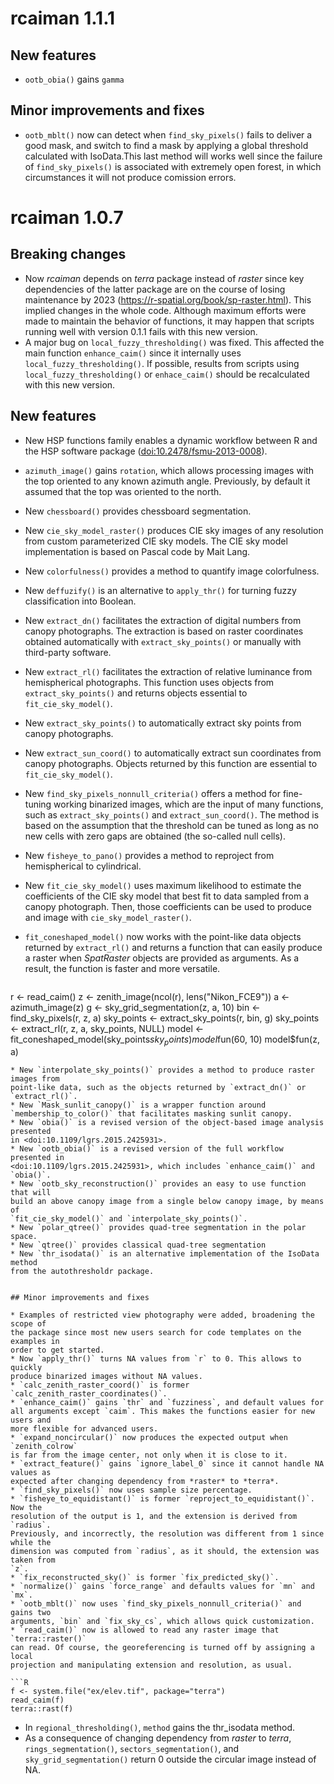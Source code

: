 # rcaiman 1.1.1

## New features

* `ootb_obia()` gains `gamma`

## Minor improvements and fixes

* `ootb_mblt()` now can detect when `find_sky_pixels()` fails to deliver a good
mask, and switch to find a mask by applying a global threshold calculated with 
IsoData.This last method will works well since the failure of 
`find_sky_pixels()` is associated with extremely open forest, in which 
circumstances it will not produce comission errors. 



# rcaiman 1.0.7

## Breaking changes
   
* Now *rcaiman* depends on *terra* package instead of *raster* since key
dependencies of the latter package are on the course of losing maintenance by
2023 (<https://r-spatial.org/book/sp-raster.html>). This implied changes
in the whole code. Although maximum efforts were made to maintain the behavior
of functions, it may happen that scripts running well with version 0.1.1 fails
with this new version.
* A major bug on `local_fuzzy_thresholding()` was fixed. This affected the main
function `enhance_caim()` since it internally uses `local_fuzzy_thresholding()`.
If possible, results from scripts using `local_fuzzy_thresholding()` or 
`enhace_caim()` should be recalculated with this new version.


## New features

* New HSP functions family enables a dynamic workflow between R and the HSP
software package (<doi:10.2478/fsmu-2013-0008>).
* `azimuth_image()` gains `rotation`, which allows processing images
with the top oriented to any known azimuth angle. Previously, by default it 
assumed that the top was oriented to the north.
* New `chessboard()` provides chessboard segmentation.
* New `cie_sky_model_raster()` produces CIE sky images of any resolution from
custom parameterized CIE sky models. The CIE sky model implementation is based 
on Pascal code by Mait Lang.
* New `colorfulness()` provides a method to quantify image colorfulness.
* New `deffuzify()` is an alternative to `apply_thr()` for turning fuzzy
classification into Boolean.
* New `extract_dn()` facilitates the extraction of digital numbers from canopy
photographs. The extraction is based on raster coordinates obtained
automatically with `extract_sky_points()` or manually with third-party software.
* New `extract_rl()` facilitates the extraction of relative luminance from
hemispherical photographs. This function uses objects from
`extract_sky_points()` and returns objects essential to `fit_cie_sky_model()`.
* New `extract_sky_points()` to automatically extract sky points from canopy
photographs.
* New `extract_sun_coord()` to automatically extract sun coordinates from canopy
photographs. Objects returned by this function are essential to
`fit_cie_sky_model()`.
* New `find_sky_pixels_nonnull_criteria()` offers a method for fine-tuning
working binarized images, which are the input of many functions, such as
`extract_sky_points()` and `extract_sun_coord()`. The method is based on the
assumption that the threshold can be tuned as long as no new cells with zero 
gaps are obtained (the so-called null cells).
* New `fisheye_to_pano()` provides a method to reproject from hemispherical to
cylindrical.
* New `fit_cie_sky_model()` uses maximum likelihood to estimate the coefficients
of the CIE sky model that best fit to data sampled from a canopy photograph. 
Then, those coefficients can be used to produce and image with
`cie_sky_model_raster()`.
* `fit_coneshaped_model()` now works with the point-like data objects returned
by `extract_rl()` and returns a function that can easily produce a raster when
*SpatRaster* objects are provided as arguments. As a result, the function is
faster and more versatile.

  ```R
r <- read_caim()
z <- zenith_image(ncol(r), lens("Nikon_FCE9"))
a <- azimuth_image(z)
g <- sky_grid_segmentation(z, a, 10)
bin <- find_sky_pixels(r, z, a)
sky_points <- extract_sky_points(r, bin, g)
sky_points <- extract_rl(r, z, a, sky_points, NULL)
model <- fit_coneshaped_model(sky_points$sky_points)
model$fun(60, 10)
model$fun(z, a)
  ```
* New `interpolate_sky_points()` provides a method to produce raster images from
point-like data, such as the objects returned by `extract_dn()` or
`extract_rl()`.
* New `Mask_sunlit_canopy()` is a wrapper function around
`membership_to_color()` that facilitates masking sunlit canopy.
* New `obia()` is a revised version of the object-based image analysis presented
in <doi:10.1109/lgrs.2015.2425931>.
* New `ootb_obia()` is a revised version of the full workflow presented in
<doi:10.1109/lgrs.2015.2425931>, which includes `enhance_caim()` and `obia()`.
* New `ootb_sky_reconstruction()` provides an easy to use function that will
build an above canopy image from a single below canopy image, by means of
`fit_cie_sky_model()` and `interpolate_sky_points()`.
* New `polar_qtree()` provides quad-tree segmentation in the polar space.
* New `qtree()` provides classical quad-tree segmentation
* New `thr_isodata()` is an alternative implementation of the IsoData method 
from the autothresholdr package. 


## Minor improvements and fixes

* Examples of restricted view photography were added, broadening the scope of
the package since most new users search for code templates on the examples in
order to get started.
* Now `apply_thr()` turns NA values from `r` to 0. This allows to quickly
produce binarized images without NA values.
* `calc_zenith_raster_coord()` is former `calc_zenith_raster_coordinates()`.
* `enhance_caim()` gains `thr` and `fuzziness`, and default values for
all arguments except `caim`. This makes the functions easier for new users and
more flexible for advanced users.
* `expand_noncircular()` now produces the expected output when `zenith_colrow`
is far from the image center, not only when it is close to it.
* `extract_feature()` gains `ignore_label_0` since it cannot handle NA values as
expected after changing dependency from *raster* to *terra*.
* `find_sky_pixels()` now uses sample size percentage.
* `fisheye_to_equidistant()` is former `reproject_to_equidistant()`. Now the
resolution of the output is 1, and the extension is derived from `radius`.
Previously, and incorrectly, the resolution was different from 1 since while the
dimension was computed from `radius`, as it should, the extension was taken from
`z`.
* `fix_reconstructed_sky()` is former `fix_predicted_sky()`.
* `normalize()` gains `force_range` and defaults values for `mn` and `mx`.
* `ootb_mblt()` now uses `find_sky_pixels_nonnull_criteria()` and gains two
arguments, `bin` and `fix_sky_cs`, which allows quick customization.
* `read_caim()` now is allowed to read any raster image that `terra::raster()`
can read. Of course, the georeferencing is turned off by assigning a local
projection and manipulating extension and resolution, as usual.

  ```R
f <- system.file("ex/elev.tif", package="terra")
read_caim(f)
terra::rast(f)
  ```
* In `regional_thresholding()`, `method` gains the thr_isodata method.
* As a consequence of changing dependency from *raster* to *terra*,
`rings_segmentation()`, `sectors_segmentation()`, and `sky_grid_segmentation()`
return 0 outside the circular image instead of NA.
